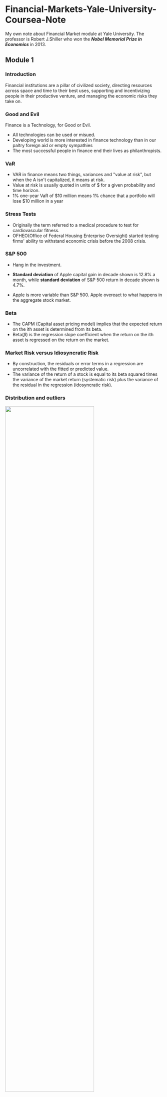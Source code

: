 # Financial-Markets-Yale-University-Coursea-Note
My own note about Financial Market module at Yale University. The professor is Robert J.Shiller who won the ***Nobel Memorial Prize in Economics*** in 2013.

## Module 1 

### Introduction
Financial institutions are a pillar of civilized society, directing resources across space and time to their best uses, supporting and incentivizing people in their productive venture, and managing the economic risks they take on.

### Good and Evil

Finance is a Technology, for Good or Evil.

* All technologies can be used or misued.
* Developing world is more interested in finance technology than in our paltry foreign aid or empty sympathies
* The most successful people in finance end their lives as philanthropists.

### VaR

* VAR in finance means two things, variances and "value at risk", but when the A isn't capitalized, it means at risk.
* Value at risk is usually quoted in units of $ for a given probability and time horizon.
* 1% one-year VaR of $10 million means 1% chance that a portfolio will lose $10 million in a year

### Stress Tests

* Originally the term referred to a medical procedure to test for cardiovascular fitness.
* OFHEO(Office of Federal Housing Enterprise Oversight) started testing firms' ability to withstand economic crisis before the 2008 crisis.

### S&P 500

* Hang in the investment.

* **Standard deviation** of Apple capital gain in decade shown is 12.8% a month, while **standard deviation** of S&P 500 return in decade shown is 4.7%.
* Apple is more variable than S&P 500. Apple overeact to what happens in the aggregate stock market.

### Beta
* The CAPM (Capital asset pricing model) implies that the expected return on the ith asset is determined from its beta.
* Beta($\beta$) is the regression slope coefficient when the return on the ith asset is regressed on the return on the market.

### Market Risk versus Idiosyncratic Risk
* By construction, the residuals or error terms in a regression are uncorrelated with the fitted or predicted value.
* The variance of the return of a stock is equal to its beta squared times the variance of the market return (systematic risk) plus the variance of the residual in the regression (idosyncratic risk).

### Distribution and outliers

<img width=75% height=75% src = https://user-images.githubusercontent.com/128298224/226597202-37155cc3-35a9-481a-8852-57d4421c6eeb.jpg>

This is the normal distribution with standard deviation of 1 and 3, but this is not common in finance.

<img width=50% height=50% src = https://user-images.githubusercontent.com/128298224/226597995-20c9ee30-11cb-426c-8c43-6cabdfacc9b5.jpg>

This is the comparison between Cauchy distribution and Normal distribution.

### Central Limit Theorem

* Averages of a large number of independent identically distributed shocks are approximately normally distributed.
* Can fail if the underlying shocks are fat tailed or if the underlying shocks lose their independence.

<img width=50% height=50% src = https://user-images.githubusercontent.com/128298224/226598562-5799fa6c-97c7-43c2-82a6-4ed4f9bf8412.png>

Cauchy distribution is actually a fat tail distribution, and it looks quite similar to Normal distribution.

### Covariance

* Risk is determined by **covariance**. 
* We need stocks that are independent, so lower the covariance.
* $\beta_{i} = \frac{\text{Cov}(r,r_{\text{market}})}{\text{Var}(v_{\text{market}})}$.
* Market demands higher returns from higher beta stock.

### Insurance

#### Fundamental Insurance Principles and Issues
* **Risk Pooling** is the source of all value in insurance.
* **Moral Hazard** dealt with partially by deductions and co-insurance.
* **Selection Bias** dealth with by group policies, by testing and referrals and by mandatory government insurance.

#### Risk Pooling
* If n policies, each has independent probability p of a claim, then the number of claims follows the binomial distribution. The standard deviation of the fraction of policies that result in a claim is $$\sqrt{\frac{p(1-p)}{n}}.$$
* Law of large numbers: as $n$ gets large,  standard deviation approaches 0.

#### Connecticut Life and Health Insurance Guaranty Association
* Founded 1972 by Connecticut legislature.
* Maximum death benefit $500,000 and maximum cahs value insurance $500,000.
* You can't increase coverage by buying multiple policies.
* It's not big enough, if you were buying life insurance for your family, $1 million minimum.

#### China Insurance Protection Fund
* Policyholder's losses that are no more than 50,000 yuan (US$7500) will be fully covered by the fund
* For losses in excess of that number, the fund covers 90% of the extra for individual policyholders and 80% for corporate policyholders.

#### The Health Maintenance Organisation Act of 1973
* Required employers with 25 or more employees to offer federally certified HMO options.
* Designed to overcome moral hazard problem, doctors earning fees for procedures make more money if people are sick.

#### U.S. Emergency Medical Treatment and Active Labor Act (EMTALA) 1986
* Requries hospitals and ambulance services to provide care to anyone needing emergency treatment
* An "unfunded mandate".

#### U.S. Patient Protection and Affordable Care Act 2010 (Obamacare)
* Penalty for individuals not buying insurance.
* Penalty for companies not buying insurance for their employees.
* Insurance companies may not disallow for preexisting conditions, or drop people who get sick.

#### TRIA, 2002
* Before 11/09/2001, insurers generally did not exclude terrorism risk, which they then saw as inconsequential.
* After 2001, insurers wanted these exclusions.
* US Terrorism Risk Insurance Act of 2002 (TRIA) required to insurers to offer terrorism insurance for three years.
* Government agreed to pay 90% of insurance industry losses above a deductible of $100 billion.
* December 2005, TRIA renewed for two more years, and in 2007 for 7 more years. In 2015, the act was renewed again to 2020.

### Eggs in One Basket

#### An Alternative to Insurance: Portfolio Management
* Diversification of ownership
* If people are all calculating with the same data, all wanting to hold portolios on the frontier, then they all want to hold the same portfolio.
* So that **HAS TO BE THE MARKET PORTFOLIO**.

#### Portfolio Diversification
* All that should matter to an investor is the performance of the entire portfolio.
* **Mean** and **Variance** of portfolio matter.
* **Law of large numbers** means that spreading over many independent assets reduces risk, has no effect on expected return.

### CAPM

#### Capital Asset Pricing Model (CAPM)
* CAPM asserts that all investors hold their optimal portfolio.
* Consequence of the mutual fund theorem: All investors hold the same portfolio of risky assets, the tangency portfolio.
* Therefore the CAPM says that the tangency portfolio equals the market portfolio.

#### Investment Companies as Providers of Diversification
* Investment trusts (before 1940s)
* Mutual funds
* Closed end investment companies
* Unit investment trusts

#### Equity Premium Puzzle
* US Geometric average real stock market return 1802-2012 : 6.6%.
* US Geometric average real short-term government return 1802-2012: 2.7%.
* Equity premium = 6.6% - 2.7% = 3.9%.

#### International Evidence
* Medial real stock market appreciation rate for 39 countries 1926-1996: 0.8% per year.
* Real stock market appreciation rate for US 1926-1996: 4.3% per year.
* US equity premium may reflect a selection bias.

### Beta
* Apple has beta at about $1.5 > 1$, showing its strength in the market.
* Gold ahs a negative $\beta$. So when market is doing good, gold might not have a good return, but when market is during a recession, gold might have a good return.

### CAPM and Diversification

* $r_{i} = r_{f}+\beta_{i}(r_{\text{market}} - r_{f})$

### Short sales
* Brokers can enable you to hold a negative quantity of a tradable asset: they borrow the security and sell it, escrow the proceeds, you receive the proceeds, owe the security.

### Calculating the Optimal Portfolio

#### A Portfolio of a Risky and Riskless Asset
* Invest $x$ dollars into the risky asset and $1-x$ dollars into the riskless asset.
* The Risky asset returns $r_{1}$ while Riskless asset returns $r_{f}$.
<img width="823" alt="port" src="https://user-images.githubusercontent.com/128298224/227740406-2d761495-ae10-4a33-a4c0-37f716a8b726.png">

* Expected value of the portfolio is $$r = xr_{1}+(1-x)r_{f}.$$
* Portfolio Variance is $$x^{2}\text{Var}(\text{return1}).$$
* Portfolio Standard Deviation is $$\sigma = \left|\frac{r-r_{f}}{r_{1}-r_{f}}\right|\sigma(\text{return1}).$$

#### A Portfolio of 2 Risky Assets
* Portfolio Expected Value is $$r = x_{1}r_{1}+(1-x_{1})r_{2}.$$
* Portfolio Variance is $$x_{1}^{2}\text{Var}(\text{return1})+(1-x_{1})^{2}\text{Var}(\text{return2})+2x_{1}(1-x_{1})\text{Cov}(\text{return1},\text{return2}).$$

### Efficient Portfolio Frontier
<img width=75% height=75% alt="frontier" src="https://user-images.githubusercontent.com/128298224/227741098-67be4c4b-3914-4908-aa50-a87ee2097cd6.png" >

<img width=75% height=75% alt="oil" src="https://user-images.githubusercontent.com/128298224/227741344-89684553-8469-425f-8b83-9cd5fb622a67.png" >

### Gordon Growth Model

* Myron Gordon says $$PV = \frac{x}{r-g} = \frac{x}{1+r}+\frac{x(1+g)}{(1+r)^{2}}+....,$$ where $r$ is the rate of discount, $g$ is the growth rate and $x$ is the revenue production in the first year.
* For example in 2000, the best thing to invest was railroads not dot-com stocks because they failed to use the formula.

## Module 2

### Invention takes time

* Financial Innovation is a pillar of our civilisation.

### Limited Liability

* Divide up an enterprise into shares, and no shareholder is liable for more than he or she put in.

### Moss' Theory about Limited Liability

* David Moss points out that limited liability was not a good idea: it created agency problems for stockholders, who might pursue risky strategies at bondholders' expense.
* Lottery effect: with limited liability, an investment in a corporation was a throwaway item, like a lottery ticket.
* Investor overestimation of miniscule probability of loss beyond initial investment discouraged investment.
* Allowed for investors to hold a highly diversified portfolio.

### Inflation Indexed Debt

* Indexed debt first attempted in Massachusetts, 1780, to help finance Revolutionary War.

### Forecasting

#### Real Estate Risk Managment Device

* Value of homes is a major source of risk.
* Short stock market to protect you.

#### The Efficient Markets Hypothesis

* Random Walk Hypothesis: every step is random according to Karl Pearson.

#### Random Walk & AR-I Models

* Random Walk: $$x_{t} = x_{t-1}+\varepsilon_{t}.$$
* First-order autoregressive (AR-I) Model: $$x_{t} = 100 + \rho(x_{t-1} - 100) + \varepsilon_{t}.$$ where $-1<\rho<1.$
* Random walk as approximate implication of unpredictability of returns.
* Similarity of both random walk and AR-I to actual stock prices.

<img width="367" alt="comparison" src="https://user-images.githubusercontent.com/128298224/228534306-0c3a4ada-cfa7-417a-aade-8013fd53e221.png">

* Here is the comparison between two models and we see that AR-I model has a tendency to come back to the starting point, while random walk not.

### Intuition of Efficiency

* Whatever stock market does is right. Trust the prices you see.
* Weak form market efficiency: prices incorporate information about past prices.
* Semi-strong form: incorporate all publicly available information.
* Strong form: all information, including inside information.

### Price as PDV

#### Price as PDV of Expected Dividends

* If earnings equal dividends and if dividends grow at long-run rate $g$, then by growing consol model $$P = \frac{E}{r-g},\quad \frac{P}{E} = \frac{I}{r-g}.$$ This is called the Gordon Model.
* Efficient markets theory purports to explain why $P/E$ (**price earning ratios**) varies across stocks.
* Low $P/E$ does not mean that the stock is a 'bargain', it only means that earnings are rationally forecasted to decrease in the future.
* Efficient markets denies that any rule works.

#### Reasons to Think Markets Ought to Be Efficient

* Marginal investor determines prices.
* Smart money dominates trading.
* Survival of fittest.

#### Doubting Efficiency

* The experience of living through a crash makes it obvious that human emotions play an important role. 
* Their confidence diminshes as he talks to people or hears from the news.
* Stock market prices go down in advance of recession (two reasons): Market causes the recession; Market is a fortune-teller.

### Introduction to Behavioral Finance

#### History of Behavioral Finance

* Adam Smith: people have desire for praise.
* But don't enjoy being praised for something they didn't do.
* As people mature, if they mature successfully, the desire for praise morphs into a desire for praiseworthiness.

### Prospect Theory

#### Prospect Theory

* Two elements, value function(replace utility function) and weighting function(replace probability).
* Elements replace utility function and probabilities in expected utility theory which has dominated economic thought.
* People tend to gamble over the loss or they worry too much about small details instead of the big idea. (Because you are not an engineer who tries to consider every aspect of the invention you created)

#### Prospect Theory Value Function

![valuefunction](https://user-images.githubusercontent.com/128298224/228864014-b7bc9ec2-e3d1-4508-a740-c64d59da31b1.jpg)

#### Prospect Theory Weighting Function

<img src=https://user-images.githubusercontent.com/128298224/228866343-f8a93d64-fd4a-4325-baf0-6af018dcb9fe.jpg width=50% height=50%>

### Logical Fallacies

#### Wishful Thinking Bias

* People exaggerate probability that their team will win.
* People exaggerate probability that the candidate they favor will win.

#### Overconfidence in friends and leaders

* Every central bank head is thought to be a genius, at least for a while.

#### Cognitive Dissonance

* Mental conflict that occurs when one learns one's beliefs are wrong, avoidance behavior.
* Ads for recently purchased cars (Once you bought the car, you tend to read more about the ads of your purchased cars instead of other cars because you are tryting to make you feel better.)
* If the stock price of your purchased stock goes down, you might feel you were wrong at first, but then just ignored it as you never bought.
* Displosition effect

#### Will Goetzmann and Nadav Peles Cognitive Dissonance and Mutual Fund Investors

* Found that even badly performing mutual funds retain some investors.

### Brain

#### Mental Compartments

* Shefrin & Statman: Investors have a 'safe' part of their portfolio that they will not risk, and a 'risky' part of their portfolio that they can have fun with.
* Option salespeople use these tactics: buy a put option on a single stock.

#### Attention Anomalies

* Attention is fundamental aspect of human intelligence and its limits.
* Social basis for attention.
* Inability to account for one's attention.
* "No arbitrage assumption" of financial theory: No ten-dollar bills lying around. Does not require everyone is paying attention.

#### Anchoring

* Examples: stock prices anchored to past values, or to other stock prices in same country. Do splits to keep at $30?

#### Representativeness Heuristic

* People judge by similarity to familiar types, without regard to base rate probabilities.
* Tendency to see patterns in what is really random walk.
* Stock price manipulators try to create patterns to fool investors. Short a stock and create a head & shoulders.

#### Disjunction Effect

* Inability to make a decision that is contingent on future information.
* reaction of stock market to news, make stock strategies to trade on news.

### Magical Thinking

#### Magical thinking

* Stock market responses to events may have similar origins.

#### Quasi Magical Thinking 

* Ellen Langer: People bet more on coin not yet tossed.

### Pseronality Disorders

#### Culture and Social Contagion

* Suicide rates differ across countries for no more reason than different cultural themes.

#### Antisocial Personality Disorder

* Identity: egocentric, self-esteem from personal gain.
* Self-direction: absence of prosocial internal standards.
* Lack of empathy, incapacityfor intimacy.
* Manipulative, deceitful, callous, hostile.
* Irresponsible, impulsive, risk-taking

## Module 3

### Fedral Funds and Interest Rates

* The following is the Fedral Funds Rate: Shortest-Term Interest Rate in U.S.
<img width=50% height=50% src =https://user-images.githubusercontent.com/128298224/229288172-d241b0cd-413e-4cbf-92e5-b01430ae31b4.jpg>

* The following is the EONIA (European Over Night Index Average is European Counterpart to Fed Funds) 

<img width = 50% height = 50% src = https://user-images.githubusercontent.com/128298224/229288445-763e908d-bb3a-4cce-bd3b-1017fcef574f.jpg>

#### Why negative interest rate?

* Too much cash need insurance because they are feared to be stolen, also trucks and other costs like big valut.
* Therefore they want consumers to spend more moeny

#### Causes of Interest Rates

* Usually 3% - 5%.

### Compound Interest

#### Compound Interest

* If annual rate is $r$, compounding once per year, balance = $(1+r)^{t}$ after $t$ years.
* If compounded twice per year, balance is $(1+\frac{r}{2})^{2t}$ after $t$ years.
* If compounded $n$ times per year, balance is $(1+\frac{r}{n})^{nt}$ after $t$ years.
* Continuous compounding, balance is $e^{rt}$. (Taking the limit of the above formula.)

### Discount Bonds

#### Discount Bonds

* No coupon payments, just principal at maturity date (conventionally, $ \$100$).
* Initially sold at a discount (less than $ \$100$) and price rises through time, creating income
* Term $T$, Yield to Maturity (YTM) $r$, $$P = \frac{1}{(1+r)^{T}},\quad P =\frac{1}{(1+\frac{r}{2})^{2T}}.$$

#### Present Discounted Value (PDV)

* PDV of a dollar in one year = $\frac{I}{I+r}.$
* PDV of a dollar in $n$ year = $\frac{I}{(I+r)^{n}}.$
* PDV of a stream of payments $x_{1},...,x_{n}.$

#### Conventional Bonds Carry Coupons

* Conventional BOnd Issued at par (100), coupons every six months.
* Term is time to maturity $$P_{t} = c(\frac{1}{r}-\frac{1}{(1+r)^{T}}\frac{1}{r})+\frac{100}{(1+r)^{T}},$$ and $$P_{t} = \frac{c}{2}(\frac{1}{r/2}-\frac{1}{(1+r/2)^{2T}}\frac{1}{r/2})+\frac{100}{(1+r/2)^{2T}}.$$

### Consol and Annuity

#### Consol and Annuity Formulas

* Consol pays constant quantity $x$ forever
* Growing consol pays $x(1+g)^{t-1}$ in $t$.
* Annuity pays $x$ from time $1$ to $T$: $$\text{Consol PDV} = \frac{x}{r},\quad\text{Growing Consol PDV} = \frac{x}{r-g},\quad\text{Annuity PDV} = x\frac{1-\frac{1}{(1+r)^{T}}}{r}.$$

#### Growing Consol Formula

* The Growing Consol formula is from Jacob Bernoulli

### Forward Rates and Expectation Theory

#### Forward Rates

* Forward rates are interest rates that can be taken in advance using term structure. $$(1+r_{2})^{2} = (1+r_{1})(1+f_{2}), \quad (1+r_{k})^{k} = (1+r_{k-1})^{k-1}(1+f_{k}).$$

### Inflation

#### Inflation and Interest Rates

* Nominal rate quoted in dollars, real rate quoted market baskets (price index).
* Nominal rate usually greater than real rate $$(1+r_{money}) = (1+r_{real})(1+i),\quad r_{money}\approx r_{real}+i.$$

### Leverage

#### Leverage and its Discontents

* The start of the 2008 world financial crisis had to do with home buyers in U.S. and elsewhere borrowing to buy homes.
* China today is a highly leveraged economy, arousing concerns.
* Debt leads to bankruptcies, possible world crises.

#### The Debt-Deflation Theory of Great Depressions -- Irving Fisher

* Deflation redistributes real wealth from debtors to creditors.
* Creditors tend to be more cautious.

### Market Capitalization by Country

#### Market Capitalization
* United States has the largest stock market.

### The Corporation

#### Board of Directors

* In U.S., Board is commonly chaired by CEO, but CEO is hired by the Board.
* In Germany, firms have two boards of directors. There is the Aufsichtsrat (Supervisory Board) and the Vorstand (Management Board).

#### For-Profit vs. Non-Profit

* For-profit corporation is owned by shareholders, equal claim after debts paid, subject to corporate profits tax.
* Non-profit is not owned, self-perpetuating directors. Not subject to corporate profits tax.
* For-profit exists to benefit shareholders, non-profit does not.
* So for-profit has a price per share, non-profit does not.

### Shares and Dividends

#### Meaning of Shares and Market Cap

* My ownership of company equals my shares divided by total shares.
* Splits are essentially meaningless.
* If the company pays a dividend, the value of the share should go down by the amount of the dividend per share.
* If the company does something to increase the value of the company without increasing the number of shares, my shares gain value.
* It is all in the ratio, total value of company divided by total number of shares. If you affect numerator and denominator equally, then there is no effect on price per share.

### Common vs. Preferred Stock

* Common stock: dividend is at discretion of firm, subject to legal restrictions.
* Preferred stock: Specified dividend does not have to be paid, but firm cannot pay dividend on common stock unless all past preferred stock dividends are paid.
* Corporate bonds: Firm is contractually obligated to pay coupons and there is a maturity date when principal must be paid.
* US bought preferred shares in corporations to bail them out.

### Corporate Charter

#### The Basic Corporate Charter Says All Common Shareholders Treated Equally

* Charter does not say that the firm ever has to raise debt. Board decides.
* Charter does not say that the firm ever has to pay dividends. Board decides
* Charter does not say that the firm ever has to repurchase shares. Board decides.
* Charter does not say that the firm ever has to issue warrants, convertible debt, anything else
* But the shareholders elect the board.

#### Berle and Means

* Separation of ownership and control.
* "Ownership is so widely scattered that working control can be maintained with but a minority interest."
* The "quasi-public corporation" is constrained by law to serve other interests.

#### Classes of Shares

* Berkshire Hathaway. A Class have voting rights, B do not.
* New York Times, Class A has less voting rights than Class B, which allows descendants of Adolph Ochs still to control.
* Facebook: Mark Zuckerberg owns 28% of its shares but 57% of its voting shares.

### Corporations Raise Money

#### How do Corporations Raise Money?

* This dilutes existing shareholders, since they now own a smaller fraction of the company, but offsetting that, it creates new earning power for the company.
* Shareholders at a meeting could ideally vote on whether they think the prospective profits are worth the dilution, and prospective purchasers of the issue could ponder whether they feel the diluted shares are worth purchasing.

#### Why do they call it Equity

* Equity means equal share.

### Dilution

#### Dilution

* If the company gives away new shares, my shares become worth less; that is dilution.
* If the company sells new shares at market price, that generally does not lower the value of my shares because the company has the money.
* If the company issues a stock dividend at $5\%$, then that lowers the value of my orginal shares by factor $\frac{1}{1.05}$, but I am not worse off since I have an additional $\frac{0.05}{1.05}$ of value in the new shares.

### Share Repurchase

#### Share Repurchase

* The opposite comes when a firm buys its own shares on the market.
* The value of the firm should go down by the amount they spent.
* I as a shareholder, however, now own a larger share of the company.
* If the firm repurchases shares instead of paying dividends, then my shares do not lose value, the company loses value but I have a bigger share in it.

#### Reasons for Share Repurchase

* Tax break for investors (obsolete in sense that tax rate on cap gains = that on dividends, but cap gains tax can be postponed).
* Firms' unwillingness to cut dividends, uncertainty that current earnings will continue.
* Price pop after a repurchase. Buybacks taken as a signal. But price pops are fading.
* Now investors sometimes view repurchase as a sign that firm is 'old economy'. NASDAQ firms less likely to repurchase shares, as if they think value is too high.

### PDV of Expected Dividends

#### Price as PDV of Expected Dividends

* If earnings equal dividends and if dividends grow at long-run rate $g$, then by growing consol model $P = \frac{E}{r-g},\quad P/E = \frac{I}{r-g}.$
* So efficient markets theory purports to explain why P/E varies across stocks in terms of $r$ and $g$.
* Efficient markets denies that any rule works other than simple diversification.
* Value investing says invest in low P/E.

### Why Do Firms Pay Dividends?

#### Why do firms pay dividends?

* Even when there was a stronger tax advantage to capital gains, firms paid dividend.
* Framing matters. Dividends framed as income.

#### Dividend Signalling

* By raising dividends, firm shows it can court bankruptcy.
* Problem: alternative signalling methods are cheapter taxwise.

#### Lintner Model of Dividends

* $DIV_{t} - DIV_{t-1} = p(\tau\times EPS_{t} - DIV_{t-1}).$
* $\rho=$ adjustment rate, $0 < \rho < 1$.
* $\tau=$ taget ratio, $0 < \tau < 1$, $$DIV_{t} = \rho\tau\sum_{k=0}^{\infty}(1-\rho)^{k} EPS_{t-k}.$$

#### General Public Utilities Corp

* Proposed to substitute stock dividends for cash dividends, and offered to sell the stock dividend for any stockholder for minmal transaction cost.
* Direct saving to shareholder: $4 million a year.
* Intense negative shareholder reaction.

## Module 4

### History of Mortgage Lending

* Verb mortgage means commit property as collateral for a loan. Could mortgage your soul to the devil.
* Chinese documnets usually prescribed fines, including fines on relatives for failing to pay in Tang dynasty.

### Commercial Real Estate Vehicles

#### Real Estate Partnerships as the Major Example of a DPP

* For accredited investors
* Real estate limited partnerships represent the most important example of a Direct Participation Program (DPP), a class of investments that also includes oil and gas exploration programs and equipment leasing programs.
* "Direct partcipation" DPPs are "flow-throw vehicles" and investors can deduct program losses on personal taxes.
* "Tax shelters" until the Tax Reform Act of 1986: losses used to offset "passive income". Now, genuine businesses.
* DPPs escape the corporate profits tax
* Internal Revenue Service (IRS) requirements, notably limiation of life.

#### Limited Partnership Structure

* General partner runs the business, does not have limited liability
* General partner must own at least 1%.
* Limited Partners are passive investors, with limited liability, rights to vote, can replace general partner.
* General partner or associate usually runs the offering to sell units to investors.

#### REITs

* Real Estate Investment Trusts (REITs) were created by US Congress in 1960 to allow small investors access to real estate investment.
* Before 1960, public companies that owned real estate would be considered businesses, for which their earnings would be subject to corporate profits tax. Until 1960, real estate was typically owned by partnerships, not suitable for small investors.

#### Restrictions on REITs

* 75% of assets must be in real estate or cash.
* 75% of income must be from real estate.
* 90% of their income must be from real estate, dividend, interest & capital gains.
* 95% of income must be paid out.
* No more than 30% of income from sale of properties held less than 4 years.

#### Real state is scarce

* It had something to do with the free market revolution that started in Britain with Margaret Thatcher and in the United States with Ronald Reagan, and then in China with Deng Xiao Ping.

### Mortages part 1

#### Fedral Housing Administration

* Established by Roosevelt in 1934
* Required 15-year loans
* Insures the lender against loss

### Mortages part 2

<img width = 50% height = 50% src =https://user-images.githubusercontent.com/128298224/229347627-140f5d1f-e673-423e-b2cb-2b17da280520.png>

#### Kinds of Mortgages

* Conventional, fixed rate mortgage.
* Adjustable rate mortage (ARM). An adjustable rate mortgage (ARM) is a type of mortgage loan where the interest rate fluctuates periodically based on a specific index, such as the London Interbank Offered Rate (LIBOR) or the prime rate. 
* Price level adjusted mortgage (PLAM) payment adjusted to inflation so constant in real terms. A Price Level Adjustable Rate Mortgage (PLARM) is a type of mortgage loan where the interest rate is adjusted based on changes in the price level index. The price level index is a measure of inflation that tracks changes in the overall price level of goods and services in an economy.
* Dual rate mortgages (DRAMs) same as PLAM but interest rate floats. A dual-rate mortgage is a type of home loan where the interest rate changes based on a pre-determined schedule. The interest rate typically starts at a fixed, lower rate for an initial period of time, such as five or seven years, and then adjusts to a higher rate for the remainder of the loan term.
* Shared appreciation mortgages (SAMs)
* First mortgages: on purchase of home.
* Home equity loans.

### PMI, CMOs, CDOs

#### Private Mortgage Insurance (PMI)
* Private Mortgage Insurance (PMI) is a type of insurance that protects lenders in the event that a borrower defaults on their mortgage loan. PMI is typically required by lenders when a borrower makes a down payment of less than 20% of the home's purchase price.
* Companies, such as MGIC, insure Fannie & Freddie against losses on their mortgages.
* Controversy: with recent real estate price increases, LTV(Loan to value ratio) has declined below 80% for many homeowners still paying for mortgage insurance. The PMIs don't notify them.

#### Collateralized Mortgage Obligations (CMOs)

* Collateralized Mortgage Obligations (CMOs) are a type of investment security that is created by pooling together individual mortgage loans and then dividing the pool into smaller pieces or tranches that are sold to investors.
* CMOs divide the cash flow of a mortgage pass-through security into a number of tranches in terms of prepayment risk.
* Sequential-pay CMOs (first created 1983): First tranche receives first principla payments, after it is paid off the second tranche receives principal payments.

#### Collateralized Debt Obligations (CDOs)

* Collateralized debt obligation, commonly known as CDO, is a type of structured financial product that pools together a diverse portfolio of debt securities and creates different tranches or slices of varying levels of risk and return. These securities are then sold to investors.
* Hold securities, typically mortgage securities as their assets.
* Typically hold subprime mortgages.
* CDOs divide the cash flow into a number of tranches in terms of default risk.
* CDO debt crisis 2007.
* Criticism of rating agencies for not downgrading them.

### Post Crisis Regulation

#### A Fix Begun in Europe

* 5% mortgage originator must hold 5% of mortgages, European parliament.
* Qualifying Residential Mortgages (QRMs) are exempt from requirement in USA.

#### Requirements for QRM

* Regular periodic payments that are substantially equal;
* No negative amortization, interest only or ballon features;
* A maximum loan term of 30 years;
* Total points and fees that do not exceed 3 percent of the total loan amount, or the applicable amounts specified for small loans up to $100,000;
* Payments underwritten using the maximum interest rate that may apply during the first five years after the date on which the first regular periodic payment is due;
* Consideration and verification of the consumer's income and assets, including exmployment status if relied upon, and current debt obligations, mortgage-relateed obligations, alimony and child support;
* Total DTI (Debt to Income ratio) ratio that does not exceed 43%.

### The Bubble Part 1

<img width = 50% height = 50% src = https://user-images.githubusercontent.com/128298224/229348992-f8941e2f-3987-45b8-abe0-82a8764856e2.png>

### The Bubble Part 2

#### Evidence of Feedback Mechanism

<img width = 50% height = 50% src =https://user-images.githubusercontent.com/128298224/229349254-6c5a4305-062b-4ce6-af8b-dc44d5e7140d.png>

* Real Estate is the Best Investment

### The Bubble Part 3

#### There will be a new bubble after 2007 crash

* There will be a new bubble after 2007 crash in the housing markets, especially in some emerging markets like China.
* The housing values in Guangzhou are more expensive than in Manhattan, but the average salary is not the half of the Manhattan's.
* Parents are helping out. The total value of land in China is high relative to their GDP, and the price to rent is high.
* It is difficult for Chinese to invest abroad, there are limits on how much they can put abroad. There's a fear of corruption in China, a fear of being taken advantage of, so they might tend to prefer investments in a house that they can see. Xi Jin Ping is trying to combat corruption, but there is still a public perception.
* Save money and buy a house for the son, so that he can impress young woman.
* All kind of Chinese facotrs that has been driving home prices up there.

### Regulation Overview

#### Business Wants Regulation

* Without regulation, people are forced to dothings in a competitive system that they think are bad for society.
* Forced to lowest common denominator.
* Analogy to having a referee at a sports referee.
* Players hate referees, but without them they know game would deteriorat into something ugly.

### Within Firm Regulation Part 1

#### The Board of Directors

* The Board of Directors act like a regulator.
* Outside directors represent a broader community.
* Society functions to quarantine people with personality disorders, and people derive reputations.
* Putting outsiders of known reputations on a board is a singal to outsiders of regulation.

#### Tunneling

* Tunneling = Expropriation by minority shareholders.

### Within Firm Regulation Part 2

#### How Tunneling is Achieved

* Asset sales
* Contracts, as for prices paid for inputs
* Excessive executive compensation
* Loan guarantees
* Expropriation of corporate opportunities
* Dilutive share issues
* Insider trading

### Local Regulation

#### Banking Regulation

* Belonged to states until the National Banking Act of 1863.

#### Blue Sky Laws

* Regulates the offering and sale of securities to protect the public from fraud, regulates brokers and advisors.

### National Regulation Part 1

#### Local Regulation Failed

* Securities and Exchange Commission (SEC) part of Roosevelt's New Deal, 1934.
* Initially viewed by business as a radical, almost socialist, institution. Peculiar that it started in US, imitated by other countries.

#### Public vs. Private Securities

* Motive was repeated examples of exploitation of minority or unobservant shareholders.
* Public securities: undergo approved process of issuance under SEC surveillance.

#### Hedge Funds

* For wealthy investors only
* Those structured as 3c1s can take no more than 99 investors, and they must be "accredited investors" as defined by the SEC which means income of $200,000 or investable assets of $1,000,000 (SEC proposal in 2006 to raise to $2,500,000 did not happen)
* Those structured as 3c7s can take 500 investors, but they must be "qualified purchasers" as defined by the SEC, individuals with net worth of at least $5 million or institutions with net worth of at least $25 million.

#### Securities and Exchange Commission (SEC) Rules

* Every broker must register with SEC.
* Every stock exchange must register.
* Every security issue must register.
* Registration does not literally mean SEC approval.

### National Regulation Part 2

#### Insiders vs. Outsiders

* Insiders are people with special access to information about a company.
* Inside information represents wealth.
* SEC tries to define access to this wealth, by disclosure rules.
* Regulation FD 2000: requires that when a company tells any material fact to an analyst, it must immediately tell the public.
* Some argue that inside trading is good because insider traders compete each other and they might not earn a lot profit after all. 

#### Front Running and Decimalization

* Front-Running occurs when a broker buys shares in front of a large order that will boost stock price.
* Decimalization on NYSE and Amex begain January 29, 2001.
* Decimalization favors front-running.

#### Financial Accounting Standards Board

* FASB officially recongnised as authoritative by SEC in 1973. Though SEC has statutory right to make accounting standards, perfers private sector do it.

#### Earnings Definitions

* GAPP Define "Net Income" which is the bottom line, traditionally and "operating income", revenue minus cost of doing business
* Operating earnings, Core Earnings, Pro Earnings, EBITDA, and Adjusted Earnings are not GAAP.
* FASB is at work on developing new definitions, but this takes years.

### National Regulation Part 3

#### The 2008 Financial Crisis as Result of Regulatory Failure before Crisis

* Many home buyers were put into unsuitable mortgages, later to default.
* Leverage ratio of the financial sector was allowed to reach historically high levels.
* Banks and governments used off-balance-sheet accounting to conceal liabilities.

### International Regulation

#### Bank for International Settlements

* Created 1930 by Hague Agreements.
* Has 57 member central banks, who are in turn national regulators.

#### G20

* Group of Twenty Finance Ministers and Central Bank Governors (G-20, G20, Group of Twenty)
* Founded 2008

#### Financial Stability Board

* Created by G20, April 2009

#### Final Thoughts

* Regulation has to continually change through time as technology changes.
* World economy dominates more and more, and so regulation will shift to international.

## Module 5

### Forwards and Futures Markets

#### Public Lack of Appreciation of Derivative Markets

* A derivative market is a market in another market. There is some 'underlying market'.

### Forward Contracts

#### Forward Contract

* Forward is just a contract to deliver at a future date (exercise date or maturity date) at a specified exercise price.
* Example: Rice farmer sells rice to warehouser.
* Example: Foreign Exchange forward. Contract to sell pounds for yen.
* Both sides are locked into the contract, no liquidity.

#### FX Forwards and Forward Interest Parity

* FX Forward is like a pair of zero coupon bonds.
* Therefore, forward rate reflects interest rates in the two currencies.
* Forward Interest Parity: $$\text{forward exchange rate}(Y/$) = \text{spot exchange rate}(Y/$)\times\frac{1+r_{Y}}{1+r_{$}}.$$

#### Forward Rate Agreements

* Promises interest rate on future loan.
* L = actual interest rate on contract date
* R = contract rate
* D = days in contract period
* A = contract amount
* B = 360 or 365 days $$\text{Settlement} = \frac{(L-R)\times D\times A}{(B\times 100)+L\times D}.$$

### Future Contract

#### Futures Contracts

* Futures contracts differ from forward contracts in that contractors deal with an exchange rather than each other, and thus do not need to access each others' credit.
* Futures contracts are standardized retail products, rather than custom products.
* Futures contracts rely on margin calls to guarantee performance.

### Rice Futures

#### First Futures Market:Osaka

* Begun at Dojima, Osaka, Japan in 1670s. World's only futures market until 1860s.
* Dojima was centre for rice trade, with 91 rice warehouse in 1673. Rice is the underlying primary market.
* Dojima futures exchange had precise definitions of quality, delivery date and place, experts who evaluated rice quality, and clearinghouses for contracts. These are derivatives.

### Buying, Selling and Settlement

#### Buying or Selling Futures

* When one 'buys' a futures contract, one agrees with the exchange to a daily settlement procedure that is only loosely analogous to buying the commodity. One must post initial margin with the futures commission merchant.
* Same as when one 'sells' a futures contract, no intention of selling the commodity. Again, post margin.

#### Daily Settlement

* Every day, the exchange defines a price called the 'settle' price, which is essentially the last trade on that day.
* Every day until expiration a buyer's margin account is credited with the amount: change in settle price $\times$ contract amount.
* If contract is cash settled, on the last day the margin account is credited with $\times$ contract amount.
* If contract is physical delivery, on last day buyer must receive commodity.

### Fair Value in Futures Contracts

#### Fair Value in Futures Contract

* r = interest rate
* s = stoarge cost
* r+s = cost of carry
* Futures price is normally above cash price (contango), otherwise, 'backwardation'. $$P_{\text{future}} = P_{\text{spot}}(1+r+s).$$

### Oil Future

#### Oil Futures

* Crude light sweet oil contract size: 10000 barrels, open interest 431,000 contracts. Physical delivery.
* Brent crude, North Sea contract.

<img width = 50% height = 50% src = https://user-images.githubusercontent.com/128298224/229482514-9699fc9c-2d36-4c59-8a2d-5392c7b75647.jpg>

#### OPEC

* Organisation of Petroleum Exporting Countries established 1960 by Iran, Iraq, Kuwait, Saudi Arabia and Venezuela.
* OPEC is weak today because of conflict in middle east, hence low oil prices.

#### Government Oil Reserves

* In 2000, President Clinton established a 2 million barrel heating oil reserve in New York and New Haven to help stabilise US heating oil prices. US consumption of heating oil about 100 million barrels a year.

### SPI & FFR Futures

#### Stock Price Index Futures

* Cash settlement rather than physical delivery.
* Settlement is $250*(Index_{t}- Futures_{t-1}).$
* Fair value: $$F = P+P(r-y),$$ where F = fair value futures price, P = Stock price index, r = financing cost (interest rate), y = dividend yield.

#### Federal Funds Futures Market

* Created by Chicago Borad of Trade (CBOT) 1988.
* Show timing of expected actions of Federal Open Market Committee.
* One-month-ahead forecast errors typically in the ten to twenty basis point range.

### Options Overview

#### Options

* Calls, a right to buy
* Puts, a right to sell
* With options, one pays money to have a choice in the future.
* Essence of options is not that I buy the ability to vacillate, or to exercise free will. The choice one makes actually depends only on the underlying asset price.
* Options are truncated claims on assets.

#### Terms of Options Contract

* Exercise date
* Exercise price
* Definition of underlying and number of shares.

### Why Options exist

#### Why Have Options? A. Theoretical

* Theoretical Reason: Kenneth Arrow argued that a major source of economic inefficiency is the absence of markets for risks.
* Stephen Ross argued that financial options have a central place in the form of "completing the market".

#### Why Have Options? B. Behavioral

* Salience and Attention.
* People buy insurance, do not want to give up up side of investment.
* Peace of mind, with put option.

### Ubiquity of Options

#### Ubiquity of Options

* Limited Liability makes stocks into an option, gives peace of mind.
* Mortgages involve an option to default (in non-recourse states).
* Mortgages have a prepayment option. When you sell, you do not have to buy your way out of the mortgage.

#### Options Exchanges

* Chicago Board Options Exchange, a spinoff from the Chicago Board of Tradae 1973, traded first standardised options.
* Futures exchanges trade options on futures.

### Put/Call parity

#### Put-Call Parity Relation

* Put option price - call option price = present value of strike price + present value of dividends - price of stock
* Price of  stock = call price + pdv strike + pdv dividends - put price
* For European options, this formula must hold, otherwise there would be arbitrage profit opportunities.

### Using Options to Hedge

#### Using Options to Hedge

* To put a floor on one's holding of stock, one can buy a put on same number of shares.
* Alternatively, one can just decide to sell whenever the price reaches the floor.

## Module 6

### Investment Banks Introduction

#### Difference in US between Investment Banks and Commercial Banks

* Investment banks do not accept deposits, and have not been regulated as banks.
* Investment banks traditionally are not members of the Fedral Reserve System and do not normally access discount window.
* Investment banks underwrite of securities rather than make loans.

#### Investment Banks

* Traditional US bulge-brack firms: First Boston (acquired by Credit Suisse), Goldman Sachas (now a bank holding company), Merrill Lynch (now part of Bank of America), Morgan Stanley, Salomon Brothers (merged into Citicorp), Lehman Brothers (bankrupt 2008)
* Originally were usually partnerships, but partnership form has been disappearing, resulting in greater risk taking and crisis.

### The Underwriting Process

#### Underwriting of Securities

* Issuance of shares and corporate debt
* Seasoned issue versus IPO
* Underwriter provides advice for issuer, distribution of securities, sharing of risks of issue, and stabilisation of aftermarket.
* Underwriter also 'certifies' the issue by putting its reputation behind the issue.

#### Moral Hazard Problem Mitigated by Investment Banks

* Firms have incentive to issue shares when they know their earnings are only temporarily high.
* This problem can be "solved" by resorting to bank loans instead of new equity.
* Problem can also be solved by issuing security with an investment bank that has a reputation to protect.
* Studies show that investment banks that repeatedly underprice or overprice issues suffer a market share loss afterwards.

#### Two Basic Kinds of Offerings

* Bought deal: The underwriter agrees to buy all shares that are not sold.
* Best efforts: The underwriter says that if the issue is not sold, deal collapses

#### The Underwriting Process I

* Prefiling period.
* Advise issuers about their choices.
* Agreement among underwritiers, designates manager, fees.
* Filing of registration statement with SEC, begins cooling-off period.
* Cooling off period - distribute preliminary prospectus, nothing else.

#### The Underwriting Process II

* Call prospective clients for indication of interest.
* Due diligence meeting between underwriter and corporation.
* Decide on offering price.
* Dealer agreement, dealers purchase from underwriters at a discount from public price.

#### Stabilization

* A form of market manipulation by the underwriter near the time of the issue that is permitted by SEC.
* Underwriting syndicate legally allowed to conspire to 'fix' prices in market until entire issue is sold out.

### IPOs

#### Initial Public Offerings

* Price tends to jump up immediately after an IPO is issued.
* Apparently leave money upon the table.

#### Poor Long-Run Performance of IPOs

* Although average IPO earns a +16% return on the first day, this return tends to be offset over the next three years.

### Goldman Sachs and John Whitehead

* "Making money - always and no exeptions - was a principle of Goldman Sachs.

### The Prudent Person

#### Employment Retirees Income Secuirty Act: Prudent Man

* With the care, skill, prudence and diligence under the circumstances then prevailing that a prudent man acting in a like capacity and familiar  with such matters would use in the conduct of an enterprise of a like character and with like aims.

#### Financial Advisors

* Anyone who advises others on the value of securities or advisability of investing or who publishes analysis.
* Exclude banksers, lawyers, reporters, professors.
* Exclude Broker Dealers whose advice is only incidental to their business.

#### Financial Planners

* Comprehensive planning for life, rather than just picking stocks.
* Not regulated, not licensed in most countries.
* Certified Financial Planner (CFP) designation, awarded by Certified Financial Planner Board of Standards.

### Mutual Funds and ETFs

#### Mutual Fund History

* First mutual funds appeared Holland, 1770s Eendraght Maak Magt
* In 1920s, many investment companies bilked small investors.
* Massachusetts Investment Trust (MIT) in 1920s had only one class of investors, published portfolio, redeemed on demand.
* Investment Company Institute

#### ETFs vs. Mutual Funds

* First Exchange Trade Fund: Standard & poors Depositary Receipts, AMEX 1993
* SPDRs hold portfolio of S&P index
* Management fee: low, like 12 basis points.

### Brokers and Dealers

#### Brokers

* Brokers act on behalf of Others as their Agent for which they earn a Commission.

#### Dealers

* A Dealer always act for Himself, in other words as a Principal in the transaction for which he makes a Markup.
* Stands ready to buy and sell at posted prices, bid and asked, profit from bid-asked spread rather than commission.
* Analogy to antiques dealers.

#### Why are there Virtually no Real Estate Dealers?

* Dealers pay ordinary income on capital gains in US. Real estate has to be held for a substantial time between sales anyway, so you could qualify for long-term capital gains if not a dealer.

#### Good & Bad Broker Behavior

* Good brokers do not churn.
* SEC penalises "rogue brokers" who churn.

### Exchanges

#### Traditional Four Markets

* First Market: NYSE
* Second Market: NASDAQ National Market
* Third Market: NASDAQ small cap
* Fourth Market: Large institutions trade amongst themselves without the use of a securities firm

#### Why Does Listing Matter?

* Chinese investors tend to trade stocks that are locally listed, by Yale's former student Ning Zhu.
* Stocks co-move more with co-listed stocks.
* No information advantage.

### Limited Order Book

#### Limit Order Book

<img width = 50% height = 50% src = https://user-images.githubusercontent.com/128298224/229552460-bd594b96-14c2-466c-ae82-322e8700128b.jpg>

### High Frequency Trading

#### High Frequency Trading

* Computer programs can trade algorithmically.
* Trades can be flashed for a millisecond, and only computers will respond.
* Speed of transmission matters.
* Fully automated markets gaining ground over less automated markets such as NYSE.

### Payment for Order Flow

#### Payment for Order Flow

* Brokers drum up orders, deal with customers.
* Brokers sell the order flow to crossing networks, who profit from the order flow.
* Firms must also report statistics on their order-execution quality.

#### Kinds of Orders

* Market Order 
* Limit Order
* Stop Loss Order: Market orders dangerous for thinly-traded stocks; ECNs may not allow market orders.

### Government debt

#### Carmen Reinhart on Sovereign Default

* Public misunderstands default - rarely do governments repudiate entire debt.
* More common is that governments inflate the currency.
* Other hotspots for default today: Ukraine, Puerto Rico.

#### Reinhart-Rogoff Tally of Defaults

<img width = 50% height = 50% src = https://user-images.githubusercontent.com/128298224/229557567-d161030f-832d-4995-a145-2a3fbe84d9b8.jpg>

### Government involvement in Corporations

#### The distinction between Private Sector and Public Sector is Tenuous

* Governments all over the world regulate business. Sometimes governments will own shares in private businesses.
* Private businesses know they may be nationalised in the future.

#### Personal Bankruptcy

* Every individual is like a business with the government as a partial shareholder.

### Municipal Finance

#### Bsic Motivation of Local Debt

* People move in and out of locality, sometimes there is a reasonable prospect of future population infow,
* With steady population growth, cities should borrow to finance construction of roads, swers, etc. to be ready for them, and they should pay for it when they arrive by paying texes to pay the debt.

#### State Constitutional Prohibitions against Deficit Spending

* Connecticut adopted a constitutional amendment in 1991 against deficit spending on the general account at time that is instituted a state income tax.
* Can still run deficit on capital account.

#### Revenue Bonds

* If the city issues debt, why doesn't it issue equity?
* It does with revenue bonds, but only when they are doing a project that yields them improvements.

#### Social Insurance

* Progressive Taxes (US 1913)
* Free public education and services.
* Social Security: OASDI, Old Age, Survivors and Disability Insurance (US 1935)
* Health Insurance: Medicare, Medicaid (US, both 1965). US is only major developed country without comprehensive health insurance.
* Workers Compensation (US before 1920)

#### Failure of First US Income Tax

* After Civil War, compliance declined, estimated that in 1872 only 10% of eligible taxpyaers actually paid.
* Tax rescinded 1872.

#### Withholding of Income Taxes

* Important human engineering element of income tax system.
* Endowment effect Thaler.
* Fairness issues.
* Underground economy flourishes where withholding is impossible.

#### Survivors Insurance

* Created in 1939 Amendments to the Social Security Act.
* Government life insurance.

## Module 7

### Nonprofits

#### Nonprofit organisations

* In 2013, there were 1.41 million nonprofits in the U.S., their revenues amounting to 5.4% of U.S. GDP.

#### Nonprofits Give Bonuses Just as For-Profits

* 42% of all nonprofits have a formal executive bonus system in place (2007-2008) and the percent is increasing.
* Nonprofits have to compete with for-profits.

#### Why Set Up a Nonprofit?

* It may not be much different to you than setting up a for profit, and it gives you the moral high ground.
* Example: You decide that your town needs a hospital. You create a nonprofit hospital. You go to the biggest church or temple in town, ask to use their name and help.

#### Human Impulse to Hoard

* Normal people like to accumulate, a sort of instinct.
* In extreme form, it is a mental illness, "compulsive hoarding".
